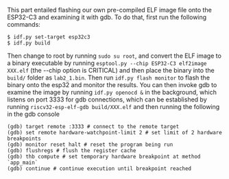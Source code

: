 This part entailed flashing our own pre-compiled ELF image file onto the ESP32-C3 and examining it with gdb. To do that, first run the following commands:
```
$ idf.py set-target esp32c3
$ idf.py build
```
Then change to root by running `sudo su root`, and convert the ELF image to a binary executable by running `esptool.py --chip ESP32-C3 elf2image XXX.elf` (the --chip option is CRITICAL) and then place the binary into the `build/` folder as `lab2_1.bin`. Then run `idf.py flash monitor` to flash the binary onto the esp32 and monitor the results. You can then invoke gdb to examine the image by running `idf.py openocd &` in the background, which listens on port 3333 for gdb connections, which can be established by running `riscv32-esp-elf-gdb build/XXX.elf` and then running the following in the gdb console
```
(gdb) target remote :3333 # connect to the remote target
(gdb) set remote hardware-watchpoint-limit 2 # set limit of 2 hardware breakpoints
(gdb) monitor reset halt # reset the program being run
(gdb) flushregs # flush the register cache
(gdb) thb compute # set temporary hardware breakpoint at method `app_main`
(gdb) continue # continue execution until breakpoint reached
```
